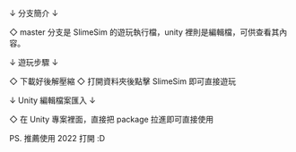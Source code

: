 ↓ 分支簡介 ↓

◇ master 分支是 SlimeSim 的遊玩執行檔，unity 裡則是編輯檔，可供查看其內容。

↓ 遊玩步驟 ↓

◇ 下載好後解壓縮
◇ 打開資料夾後點擊 SlimeSim 即可直接遊玩

↓ Unity 編輯檔案匯入 ↓

◇ 在 Unity 專案裡面，直接把 package 拉進即可直接使用

PS. 推薦使用 2022 打開 :D 
